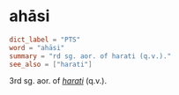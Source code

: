 # ahāsi

``` toml
dict_label = "PTS"
word = "ahāsi"
summary = "rd sg. aor. of harati (q.v.)."
see_also = ["harati"]
```

3rd sg. aor. of *[harati](harati.md)* (q.v.).

